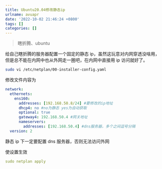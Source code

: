 ```yaml
---
title: Ubuntu20.04修改静态ip
urlname: avuapr
date: '2022-10-02 21:46:24 +0800'
tags: []
categories: []
---
```


> 瞎折腾、ubuntu

给自己瞎折腾的服务器配置一个固定的静态 ip，虽然这玩意对内网穿透没啥用，但是总不能在内网中也从外网走一圈吧，在内网中直接用 ip 访问就好了。

```bash
sudo vi /etc/netplan/00-installer-config.yaml
```

修改文件内容为

```yaml
network:
  ethernets:
    ens160:
      addresses: [192.168.50.8/24] #要修改的ip地址
      dhcp4: no #no为静态 yes为自动获取
      optional: true
      gateway4: 192.168.50.4 #网关地址
      nameservers:
        addresses: [192.168.50.4] #dns服务器，多个之间逗号分隔
  version: 2
```

静态 ip 下一定要配置 dns 服务器，否则无法访问外网

使设置生效

```yaml
sudo netplan apply
```
